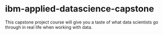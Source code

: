 # ibm-applied-datascience-capstone
This capstone project course will give you a taste of what data scientists go through in real life when working with data.
